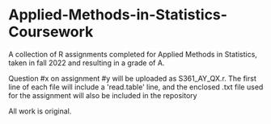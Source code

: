 # Applied-Methods-in-Statistics-Coursework
A collection of R assignments completed for Applied Methods in Statistics, taken in fall 2022 and resulting in a grade of A.

Question #x on assignment #y will be uploaded as S361_AY_QX.r. The first line of each file will include a 'read.table' 
line, and the enclosed .txt file used for the assignment will also be included in the repository

All work is original.
